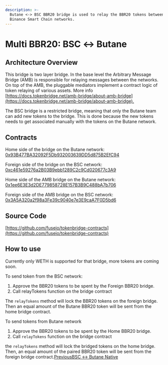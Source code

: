 ```yaml
---
description: >-
  Butane <-> BSC BBR20 bridge is used to relay the BBR20 tokens between Butane and
  Binance Smart Chain networks.
---
```


# Multi BBR20: BSC ↔ Butane

## Architecture Overview <a id="architecture-overview"></a>

This bridge is two layer bridge. In the base level the Arbitrary Message Bridge \(AMB\) is responsible for relaying messages between the networks. On top of the AMB, the pluggable mediators implement a contract logic of token relaying of various assets. More info [https://docs.tokenbridge.net/amb-bridge/about-amb-bridge](https://docs.tokenbridge.net/amb-bridge/about-amb-bridge).‌

The BSC bridge is a restricted bridge, meaning that only the Butane team can add new tokens to the bridge. This is done because the new tokens needs to get associated manually with the tokens on the Butane network.‌

## Contracts <a id="contracts"></a>

Home side of the bridge on the Butane network: [0x93B477BA32092F5Db932003639DD5d875B2EfC94](https://bbcscan.io/address/0x93B477BA32092F5Db932003639DD5d875B2EfC94/transactions)​‌

Foreign side of the bridge on the BSC network: [0xc461e59276a2B03B9ebb1289C2c9Cd020677c3A9](https://bscscan.com/address/0xc461e59276a2B03B9ebb1289C2c9Cd020677c3A9)​‌

Home side of the AMB bridge on the Butane network: [0x1ee6E3E3d2DE779858728E157B3B9C488bA7b706](https://bbcscan.io/address/0x1ee6E3E3d2DE779858728E157B3B9C488bA7b706/transactions)​‌

Foreign side of the AMB bridge on the BSC network: [0x3A5A320a2f98a3Fe39c9040e7e3E9caA7F0D5bd6](https://bscscan.com/address/0x3A5A320a2f98a3Fe39c9040e7e3E9caA7F0D5bd6)​‌

## Source Code <a id="source-code"></a>

[https://github.com/fuseio/tokenbridge-contracts](https://github.com/fuseio/tokenbridge-contracts)

## How to use <a id="how-to-use"></a>

Currently only WETH is supported for that bridge, more tokens are coming soon.‌

To send token from the BSC network:‌

1. Approve the BBR20 tokens to be spent by the Foreign BBR20 bridge.
2. Call relayTokens function on the bridge contract

The `relayTokens` method will lock the BBR20 tokens on the foreign bridge. Then an equal amount of the Butane BBR20 token will be sent from the home bridge contract.‌

To send tokens from Butane network‌

1. Approve the BBR20 tokens to be spent by the Home BBR20 bridge.
2. Call `relayTokens` function on the bridge contract

the `relayTokens` method will lock the bridged tokens on the home bridge. Then, an equal amount of the paired BBR20 token will be sent from the foreign bridge contract.[PreviousBSC ↔ Butane Native](https://app.gitbook.com/@fuse-1/s/fuse-dev-docs/~/drafts/-MdkekktVnuRGEokLu71/bridges/bridges/bsc-fuse-native/@merged)[  
](https://app.gitbook.com/@fuse-1/s/fuse-dev-docs/~/drafts/-MdkekktVnuRGEokLu71/bridges/bridges/eth-fuse-native-bridge/@merged)


